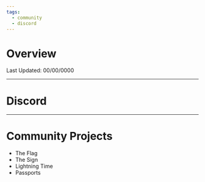 ```yaml
---
tags:
  - community
  - discord
---
```

# Overview
Last Updated: 00/00/0000

-----
# Discord
-----
# Community Projects
- The Flag
- The Sign
- Lightning Time
- Passports